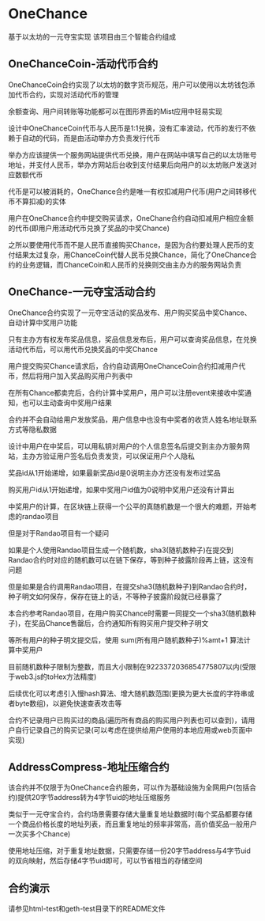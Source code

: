 # OneChance
基于以太坊的一元夺宝实现
该项目由三个智能合约组成


## OneChanceCoin-活动代币合约

OneChanceCoin合约实现了以太坊的数字货币规范，用户可以使用以太坊钱包添加代币合约，实现对活动代币的管理

余额查询、用户间转账等功能都可以在图形界面的Mist应用中轻易实现

设计中OneChanceCoin代币与人民币是1:1兑换，没有汇率波动，代币的发行不依赖于自动的代码，而是由活动举办方负责发行代币

举办方应该提供一个服务网站提供代币兑换，用户在网站中填写自己的以太坊账号地址，并支付人民币，举办方网站后台收到支付结果后向用户的以太坊账户发送对应数额代币

代币是可以被消耗的，OneChance合约是唯一有权扣减用户代币(用户之间转移代币不算扣减)的实体

用户在OneChance合约中提交购买请求，OneChane合约自动扣减用户相应金额的代币(即用户用活动代币兑换了奖品的中奖Chance)

之所以要使用代币而不是人民币直接购买Chance，是因为合约要处理人民币的支付结果太过复杂，用ChanceCoin代替人民币兑换Chance，简化了OneChance合约的业务逻辑，而ChanceCoin和人民币的兑换则交由主办方的服务网站负责


## OneChance-一元夺宝活动合约

OneChance合约实现了一元夺宝活动的奖品发布、用户购买奖品中奖Chance、自动计算中奖用户功能

只有主办方有权发布奖品信息，奖品信息发布后，用户可以查询奖品信息，在兑换活动代币后，可以用代币兑换奖品的中奖Chance

用户提交购买Chance请求后，合约自动调用OneChanceCoin合约扣减用户代币，然后将用户加入奖品购买用户列表中

在所有Chance都卖完后，合约计算中奖用户，用户可以注册event来接收中奖通知，也可以主动查询中奖用户结果

合约并不会自动给用户发放奖品，用户信息中也没有中奖者的收货人姓名地址联系方式等隐私数据

设计中用户在中奖后，可以用私钥对用户的个人信息签名后提交到主办方服务网站，主办方验证用户签名后负责发货，可以保证用户个人隐私

奖品id从1开始递增，如果最新奖品id是0说明主办方还没有发布过奖品

购买用户id从1开始递增，如果中奖用户id值为0说明中奖用户还没有计算出

中奖用户的计算，在区块链上获得一个公平的真随机数是一个很大的难题，开始考虑的randao项目

但是对于Randao项目有一个疑问

如果是个人使用Randao项目生成一个随机数，sha3(随机数种子)在提交到Randao合约时对应的随机数可以在链下保存，等到种子披露阶段再上链，这没有问题

但是如果是合约调用Randao项目，在提交sha3(随机数种子)到Randao合约时，种子明文如何保存，保存在链上的话，不等种子披露阶段就已经暴露了

本合约参考Randao项目，在用户购买Chance时需要一同提交一个sha3(随机数种子)，在奖品Chance售罄后，合约通知所有购买用户提交种子明文

等所有用户的种子明文提交后，使用 sum(所有用户随机数种子)%amt+1 算法计算中奖用户

目前随机数种子限制为整数，而且大小限制在9223372036854775807以内(受限于web3.js的toHex方法精度)

后续优化可以考虑引入慢hash算法、增大随机数范围(更换为更大长度的字符串或者byte数组)，以避免快速查表攻击等

合约不记录用户已购买过的商品(遍历所有商品的购买用户列表也可以查到)，请用户自行记录自己的购买记录(可以考虑在提供给用户使用的本地应用或web页面中实现)


## AddressCompress-地址压缩合约

该合约并不仅限于为OneChance合约服务，可以作为基础设施为全网用户(包括合约)提供20字节address转为4字节uid的地址压缩服务

类似于一元夺宝合约，合约场景需要存储大量重复地址数据时(每个奖品都要存储一个商品价格长度的地址列表，而且重复地址的频率非常高，高价值奖品一般用户一次买多个Chance)

使用地址压缩，对于重复地址数据，只需要存储一份20字节address与4字节uid的双向映射，然后存储4字节uid即可，可以节省相当的存储空间


## 合约演示

请参见html-test和geth-test目录下的README文件

